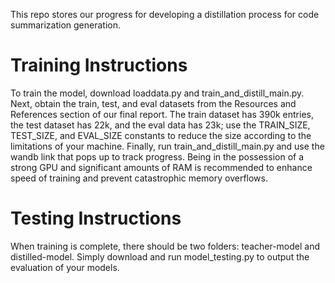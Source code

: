 This repo stores our progress for developing a distillation process for code summarization generation.

# Training Instructions
To train the model, download loaddata.py and train_and_distill_main.py. Next, obtain the train, test, and eval datasets from the Resources and References section of our final report.
The train dataset has 390k entries, the test dataset has 22k, and the eval data has 23k; use the TRAIN_SIZE, TEST_SIZE, and EVAL_SIZE constants to reduce the size according to the limitations of your machine.
Finally, run train_and_distill_main.py and use the wandb link that pops up to track progress.
Being in the possession of a strong GPU and significant amounts of RAM is recommended to enhance speed of training and prevent catastrophic memory overflows.

# Testing Instructions
When training is complete, there should be two folders: teacher-model and distilled-model.
Simply download and run model_testing.py to output the evaluation of your models.
